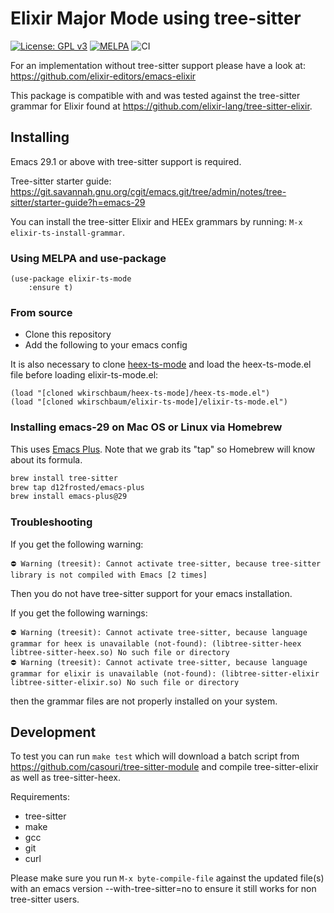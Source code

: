 # Elixir Major Mode using tree-sitter

[![License: GPL v3](https://img.shields.io/badge/License-GPLv3-blue.svg)](https://www.gnu.org/licenses/gpl-3.0)
[![MELPA](https://melpa.org/packages/elixir-ts-mode-badge.svg)](https://melpa.org/#/elixir-ts-mode)
![CI](https://github.com/wkirschbaum/elixir-ts-mode/actions/workflows/ci.yml/badge.svg)

For an implementation without tree-sitter support please have a
look at: https://github.com/elixir-editors/emacs-elixir

This package is compatible with and was tested against the tree-sitter grammar
for Elixir found at https://github.com/elixir-lang/tree-sitter-elixir.

## Installing

Emacs 29.1 or above with tree-sitter support is required. 

Tree-sitter starter guide: https://git.savannah.gnu.org/cgit/emacs.git/tree/admin/notes/tree-sitter/starter-guide?h=emacs-29

You can install the tree-sitter Elixir and HEEx grammars by running: `M-x elixir-ts-install-grammar`.

### Using MELPA and use-package

```elisp
(use-package elixir-ts-mode
    :ensure t)
```

### From source

- Clone this repository
- Add the following to your emacs config

It is also necessary to clone 
[heex-ts-mode](https://github.com/wkirschbaum/heex-ts-mode) and
load the heex-ts-mode.el file before loading elixir-ts-mode.el:

```elisp
(load "[cloned wkirschbaum/heex-ts-mode]/heex-ts-mode.el")
(load "[cloned wkirschbaum/elixir-ts-mode]/elixir-ts-mode.el")
```

### Installing emacs-29 on Mac OS or Linux via Homebrew

This uses [Emacs Plus](https://github.com/d12frosted/homebrew-emacs-plus). Note
that we grab its "tap" so Homebrew will know about its formula.

```bash
brew install tree-sitter
brew tap d12frosted/emacs-plus
brew install emacs-plus@29
```

### Troubleshooting

If you get the following warning:

```
⛔ Warning (treesit): Cannot activate tree-sitter, because tree-sitter
library is not compiled with Emacs [2 times]
```

Then you do not have tree-sitter support for your emacs installation.

If you get the following warnings:
```
⛔ Warning (treesit): Cannot activate tree-sitter, because language grammar for heex is unavailable (not-found): (libtree-sitter-heex libtree-sitter-heex.so) No such file or directory
⛔ Warning (treesit): Cannot activate tree-sitter, because language grammar for elixir is unavailable (not-found): (libtree-sitter-elixir libtree-sitter-elixir.so) No such file or directory
```

then the grammar files are not properly installed on your system.

## Development

To test you can run `make test` which will download a batch script
from https://github.com/casouri/tree-sitter-module and compile
tree-sitter-elixir as well as tree-sitter-heex. 

Requirements:

- tree-sitter
- make
- gcc
- git
- curl


Please make sure you run `M-x byte-compile-file` against the updated
file(s) with an emacs version --with-tree-sitter=no to ensure it still
works for non tree-sitter users. 
